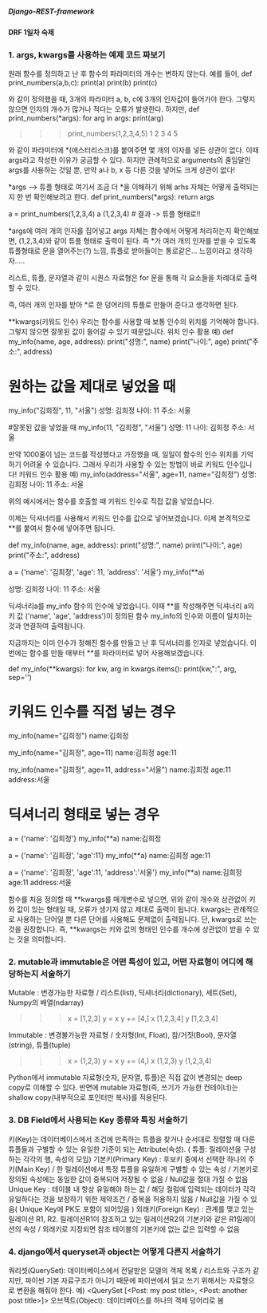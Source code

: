 ##### Django-REST-framework
#### DRF 1일차 숙제
### 1. args, kwargs를 사용하는 예제 코드 짜보기
원래 함수를 정의하고 난 후 함수의 파라미터의 개수는 변하지 않는다.
예를 들어,
def print_numbers(a,b,c):
    print(a)
    print(b)
    print(c)

와 같이 정의했을 때, 3개의 파라미터 a, b, c에 3개의 인자값이 들어가야 한다.
그렇지 않으면 인자의 개수가 많거나 적다는 오류가 발생한다.
하지만,
def print_numbers(*args):
    for arg in args:
        print(arg)

>>> print_numbers(1,2,3,4,5)
1
2
3
4
5

와 같이 파라미터에 *(애스터리스크)를 붙여주면 몇 개의 이자를 넣든 상관이 없다.
이때 args라고 작성한 이유가 궁금할 수 있다.
하지만 관례적으로 arguments의 줄임말인 args를 사용하는 것일 뿐, 만약 a나 b, x 등 다른 것을 넣어도 크게 상관이 없다!


*args  --> 튜플 형태로
여기서 조금 더 *을 이해하기 위해 arhs 자체는 어떻게 출력되는지 한 번 확인해보려고 한다.
def print_numbers(*args):
    return args

a = print_numbers(1,2,3,4)
a
(1,2,3,4)     # 결과 -> 튜플 형태로!!

*args에 여러 개의 인자를 집어넣고 args 자체는 함수에서 어떻게 처리하는지 확인해보면, (1,2,3,4)와 같이 튜플 형태로 출력이 된다.
즉 *가 여러 개의 인자를 받을 수 있도록 튜플형태로 문을 열어주는(?) 느낌, 튜플로 받아들이는 통로같은... 느낌이라고 생각하자.....

리스트, 튜플, 문자열과 같이 시퀀스 자료형은 for 문을 통해 각 요소들을 차례대로 출력할 수 있다.

즉, 여러 개의 인자를 받아 *로 한 덩어리의 튜플로 만들어 준다고 생각하면 된다.


**kwargs(키워드 인수)
우리는 함수를 사용할 때 보통 인수의 위치를 기억해야 합니다. 그렇지 않으면 잘못된 값이 들어갈 수 있기 때문입니다.
위치 인수 활용 예)
def my_info(name, age, address):
    print("성명:", name)
    print("나이:", age)
    print("주소:", address)

# 원하는 값을 제대로 넣었을 때
my_info("김희정", 11, "서울")
성명: 김희정
나이: 11
주소: 서울

#잘못된 값을 넣었을 때
my_info(11, "김희정", "서울")
성명: 11
나이: 김희정
주소: 서울

만약 1000줄이 넘는 코드를 작성했다고 가정했을 때, 일일이 함수의 인수 위치를 기억하기 어려울 수 있습니다. 그래서 우리가 사용할 수 있는 방법이 바로 키워드 인수입니다!
키워드 인수 활용 예)
my_info(address="서울", age=11, name="김희정")
성명: 김희정
나이: 11
주소: 서울

위의 예시에서는 함수를 호출할 때 키워드 인수로 직접 값을 넣었습니다.


이제는 딕셔너리를 사용해서 키워드 인수를 값으로 넣어보겠습니다.
이제 본격적으로 **를 붙여서 함수에 넣어주면 됩니다.

def my_info(name, age, address):
    print("성명:", name)
    print("나이:", age)
    print("주소:", address)

a = {'name': '김희정', 'age': 11, 'address': '서울'}
my_info(**a)

성명: 김희정
나이: 11
주소: 서울

딕셔너리a를 my_info 함수의 인수에 넣었습니다.
이때 **를 작성해주면 딕셔너리 a의 키 값 ('name', 'age', 'address')이 정의된 함수 my_info의 인수와 이름이 일치하는 것과 연결하여 출력됩니다.



지금까지는 이미 인수가 정해진 함수를 만들고 난 후 딕셔너리를 인자로 넣었습니다.
이번에는 함수를 만들 때부터 **를 파라미터로 넣어 사용해보겠습니다.

def my_info(**kwargs):
    for kw, arg in kwargs.items():
        print(kw,":", arg, sep='')

# 키워드 인수를 직접 넣는 경우
my_info(name="김희정")
name:김희정

my_info(name="김희정", age=11)
name:김희정
age:11

my_info(name="김희정", age=11, address="서울")
name:김희정
age:11
address:서울


# 딕셔너리 형태로 넣는 경우
a = {'name': '김희정'}
my_info(**a)
name:김희정

a = {'name': '김희정', 'age':11}
my_info(**a)
name:김희정
age:11

a = {'name': '김희정', 'age':11, 'address':'서울'}
my_info(**a)
name:김희정
age:11
address:서울

함수를 처음 정의할 때 **kwargs를 매개변수로 넣으면, 위와 같이 개수와 상관없이 키와 값이 있는 형태일 때, 오류가 생기지 않고 제대로 출력이 됩니다.
kwargs는 관례적으로 사용하는 단어일 뿐 다른 단어를 사용해도 문제없이 출력됩니다. 단, kwargs로 쓰는 것을 권장합니다.
즉, **kwargs는 키와 값의 형태인 인수를 개수에 상관없이 받을 수 있는 것을 의미합니다.

### 2. mutable과 immutable은 어떤 특성이 있고, 어떤 자료형이 어디에 해당하는지 서술하기
Mutable : 변경가능한 자료형 / 리스트(list), 딕셔너리(dictionary), 세트(Set), Numpy의 배열(ndarray)
>>> x = [1,2,3]
>>> y = x
>>> y += [4,]
>>> x
[1,2,3,4]
>>> y
[1,2,3,4]

Immutable : 변경불가능한 자료형 / 숫자형(Int, Float), 참/거짓(Bool), 문자열(string), 튜플(tuple)
>>> x = (1,2,3)
>>> y = x
>>> y += (4,)
>>> x
(1,2,3)
>>> y
(1,2,3,4)

Python에서 immutable 자료형(숫자, 문자열, 튜플)은 직접 값이 변경되는 deep copy로 이해할 수 있다. 
반면에 mutable 자료형(즉, 쓰기가 가능한 컨테이너)는 shallow copy(내부적으로 포인터만 복사)를 적용된다.

### 3. DB Field에서 사용되는 Key 종류와 특징 서술하기
키(Key)는 데이터베이스에서 조건에 만족하는 튜플을 찾거나 순서대로 정렬할 때 다른 튜플들과 구별할 수 있는 유일한 기준이 되는 Attribute(속성). ( 튜플: 릴레이션을 구성하는 각각의 행, 속성의 모임)
기본키(Primary Key) : 후보키 중에서 선택한 하나의 주 키(Main Key) / 한 릴레이션에서 특정 튜플을 유일하게 구별할 수 있는 속성 / 기본키로 정의된 속성에는 동일한 값이 중복되어 저장될 수 없음 / Null값을 절대 가질 수 없음 
Unique Key : 테이블 내 항상 유일해야 하는 값 / 해당 컬럼에 입력되는 데이터가 각각 유일하다는 것을 보장하기 위한 제약조건 / 중복을 허용하지 않음 / Null값을 가질 수 있음( Unique Key에 PK도 포함이 되어있음 )
외래키(Foreign Key) : 관계를 맺고 있는 릴레이션 R1, R2. 릴레이션R1이 참조하고 있는 릴레이션R2의 기본키와 같은 R1릴레이션의 속성 / 외래키로 지정되면 참조 테이블의 기본키에 없는 값은 입력할 수 없음

### 4. django에서 queryset과 object는 어떻게 다른지 서술하기
쿼리셋(QuerySet): 데이터베이스에서 전달받은 모델의 객체 목록 / 리스트와 구조가 같지만, 파이썬 기본 자료구조가 아니기 때문에 파이썬에서 읽고 쓰기 위해서는 자료형으로 변환을 해줘야 한다.
 예) <QuerySet [<Post: my post title>, <Post: another post title>]>
오브젝트(Object): 데이터베이스를 하나의 객체 덩어리로 봄 
